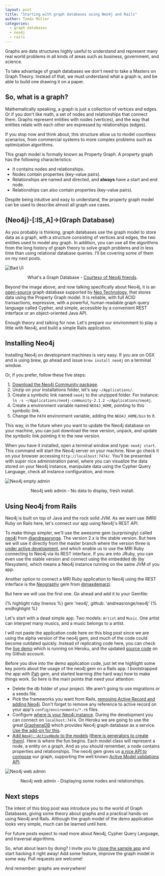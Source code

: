 ```yaml
---
layout: post
title: "Starting with graph databases using Neo4j and Rails"
author: Tomás Müller
categories:
  - graph databases
  - neo4j
  - rails
---
```


Graphs are data structures highly useful to understand and represent many real world problems in all kinds of areas such 
as business, government, and science.

<!--more-->

To take advantage of graph databases we don't need to take a Masters on Graph Theory. Instead of that, we must 
understand what a graph is, and be able to build one drawing it on a paper.

## So, what is a graph?

Mathematically speaking, a graph is just a collection of vertices and edges. Or if you don't like math, a set of nodes 
and relationships that connect them. Graphs represent entities with nodes (vertices), and the way that entities relate 
with each other are expressed by relationships (edges).

If you stop now and think about, this structure allow us to model countless scenarios, from commercial systems to more 
complex problems such as optimization algorithms.

This graph model is formally known as Property Graph. A property graph has the following characteristics:

- It contains nodes and relationships.
- Nodes contain properties (key-value pairs).
- Relationships are named and directed, and **always** have a start and end node.
- Relationships can also contain properties (key-value pairs).

Despite being intuitive and easy to understand, the property graph model can be used to describe almost all graph use 
cases.

## (Neo4j)-[:IS_A]->(Graph Database)

As you probably is thinking, graph databases use the graph model to store data as a graph, with a structure consisting 
of vertices and edges, the two entities used to model any graph. In addition, you can use all the algorithms from the
long history of graph theory to solve graph problems and in less time than using relational database queries. I'll be 
covering some of them on my next posts.

![Bad UI](/blog/images/posts/2014-07-25/graph_databases.png)
<div style="text-align: center;">What's a Graph Database - <a href="http://www.neo4j.org/learn/neo4j">Courtesy of Neo4j friends</a>.</div>
<p> </p>

Beyond the image above, and now talking specifically about Neo4j, it is an [open-source](https://github.com/neo4j) graph 
database supported by [Neo Technology](http://www.neotechnology.com/), that stores data using the Property Graph model. 
It is reliable, with full ACID transactions, expressive, with a powerful, human readable graph query language called 
Cypher, and simple, accessible by a convenient REST interface or an object-oriented Java API.

Enough theory and talking for now. Let's prepare our environment to play a little with Neo4j, and build a simple Rails 
application.

## Installing Neo4j

Installing Neo4j on development machines is very easy. If you are on OSX and is using brew, go ahead and issue 
`brew install neo4j` on a terminal window.

Or, if you prefer, follow these five steps:

1. [Download the Neo4j Community package](http://www.neo4j.org/download).
2. Unzip on your installations folder, let's say `~/Applications/`.
3. Create a symbolic link named `neo4j` to the unzipped folder. For instance: `ln -s ~/Applications/neo4j-community-2.1.2 ~/Applications/neo4j`.
4. Create a environment variable named `NEO4J_HOME`, pointing to this symbolic link.
5. Change the `PATH` environment variable, adding the `NEO4J_HOME/bin` to it.

This way, in the future when you want to update the Neo4j database on your machine, you can just download the new 
version, unpack, and update the symbolic link pointing it to the new version.

When you have it installed, open a terminal window and type: `neo4j start`. This command will start the Neo4j server on 
your machine. Now go check it on your browser accessing `http://localhost:7474/`. You'll be presented with super nice
administration panel, where you can visualize the data stored on your Neo4j instance, manipulate data using the Cypher 
Query Language, check all instance configuration, and more.

![Neo4j empty admin](/blog/images/posts/2014-07-25/neo4j_admin_empty.png)
<div style="text-align: center;">Neo4j web admin - No data to display, fresh install.</div>
<p> </p>

## Using Neo4j from Rails

Neo4j is built on top of Java and the rock solid JVM. As we want use (MRI) Ruby on Rails here, let's connect our app 
using Neo4j's REST API.
 
To make things simpler, we'll use the awesome gem (surprisingly) called [neo4j](http://rubygems.org/gems/neo4j) from
[@andreasronge](https://github.com/andreasronge/). 
The version 2.x is the stable version. But here we will use it directly from the master branch where the version three is
[under active development](https://github.com/andreasronge/neo4j/wiki/Neo4j-v3), and which enable us to use the MRI Ruby
connecting to Neo4j via its REST interface. If you are into JRuby, you can even use the stable version and connect using the 
embedded db (by filesystem), which means a Neo4j instance running on the same JVM of you app.

Another option to connect a MRI Ruby application to Neo4j using the REST interface is the 
[Neography](https://github.com/maxdemarzi/neography/) gem from [@maxdemarzi](https://github.com/maxdemarzi).

But here we will use the first one. Go ahead and add it to your Gemfile:

{% highlight ruby linenos %}
gem 'neo4j', github: 'andreasronge/neo4j'
{% endhighlight %}

Let's start with a dead simple app. Two models: `Artist` and `Music`. One artist can interpret many musics, and a music 
belongs to a artist.

I will not paste the application code here on this blog post since we are using the alpha version of the neo4j gem, 
and much of the code could become outdated quickly. Instead of replicating code here, you can check the 
[live demo](http://interpretations.herokuapp.com) which is running on Heroku, and the updated [source code](https://github.com/tomasmuller/interpretations) 
on my Github account.

Before you dive into the demo application code, just let me highlight some key points about the usage of the neo4j gem 
on a Rails app. I bootstrapped the app with [Pah](https://github.com/Helabs/pah/) gem, and started learning (the hard way) 
how to make things work. So here is the main points that need your attention:

- Delete the db folder of your project. We aren't going to use migrations or a seeds file.
- Pick the frameworks you want from Rails, [removing Active Record and adding Neo4j](https://github.com/tomasmuller/interpretations/blob/master/config/application.rb#L4). 
Don't forget to remove any reference to active record on your app's `config/environments/*.rb` files.
- Configure [where is your Neo4j instance](https://github.com/tomasmuller/interpretations/blob/master/config/application.rb#L16). During 
the development you can connect on `localhost:7474`. On Heroku we are going to use the great 
[GrapheneDB](http://www.graphenedb.com/) which provides Neo4j graph database as a service. [Use the add-on for this](https://devcenter.heroku.com/articles/graphenedb). 
- [Add `Neo4j::ActiveNode` to the models](https://github.com/tomasmuller/interpretations/tree/master/app/models) ([there
is generators to create them](https://github.com/andreasronge/neo4j/tree/master/lib/rails/generators)). Here is where 
the fun begins. Each model class will represent a node, a entity on a graph. And as you should remember, a node contains 
properties and relationships. The neo4j gem gives us [a nice API to compose](https://github.com/andreasronge/neo4j/wiki/Neo4j-v3#property) 
our graph, supporting the well known [Active Model validations API](https://github.com/andreasronge/neo4j/blob/master/lib/neo4j/active_node/validations.rb#L7).  

![Neo4j web admin](/blog/images/posts/2014-07-25/neo4j_web_admin_displaying_some_data.png)
<div style="text-align: center;">Neo4j web admin - Displaying some nodes and relationships.</div>
<p> </p>

## Next steps

The intent of this blog post was introduce you to the world of Graph Databases, giving some theory about graphs and a 
practical hands-on using Neo4j and Rails. Although the graph model of the demo application looks very simple, much can be
learned until here.
 
For future posts expect to read more about Neo4j, Cypher Query Language, and traversal algorithms. 

So, what about learn by doing? I invite you to [clone the sample app](https://github.com/tomasmuller/interpretations/) 
and start hacking it right away! Add some feature, improve the graph model in some way. Pull requests are welcome!

And remember: graphs are everywhere!
